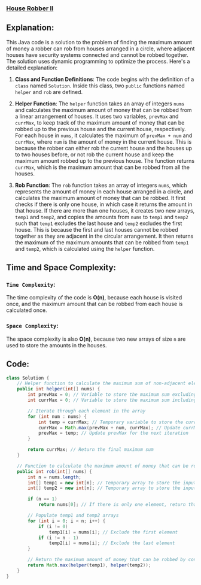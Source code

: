 ### [House Robber II](https://leetcode.com/problems/house-robber-ii/description/)

## Explanation:
This Java code is a solution to the problem of finding the maximum amount of money a robber can rob from houses arranged in a circle, where adjacent houses have security systems connected and cannot be robbed together. The solution uses dynamic programming to optimize the process. Here's a detailed explanation:

1. **Class and Function Definitions**: The code begins with the definition of a `class` named `Solution`. Inside this class, two `public` functions named `helper` and `rob` are defined.

2. **Helper Function**: The `helper` function takes an array of integers `nums` and calculates the maximum amount of money that can be robbed from a linear arrangement of houses. It uses two variables, `prevMax` and `currMax`, to keep track of the maximum amount of money that can be robbed up to the previous house and the current house, respectively. For each house in `nums`, it calculates the maximum of `prevMax + num` and `currMax`, where `num` is the amount of money in the current house. This is because the robber can either rob the current house and the houses up to two houses before, or not rob the current house and keep the maximum amount robbed up to the previous house. The function returns `currMax`, which is the maximum amount that can be robbed from all the houses.

3. **Rob Function**: The `rob` function takes an array of integers `nums`, which represents the amount of money in each house arranged in a circle, and calculates the maximum amount of money that can be robbed. It first checks if there is only one house, in which case it returns the amount in that house. If there are more than one houses, it creates two new arrays, `temp1` and `temp2`, and copies the amounts from `nums` to `temp1` and `temp2` such that `temp1` excludes the last house and `temp2` excludes the first house. This is because the first and last houses cannot be robbed together as they are adjacent in the circular arrangement. It then returns the maximum of the maximum amounts that can be robbed from `temp1` and `temp2`, which is calculated using the `helper` function.

## Time and Space Complexity:
### `Time Complexity`:
The time complexity of the code is **O(n)**, because each house is visited once, and the maximum amount that can be robbed from each house is calculated once.

### `Space Complexity`:
The space complexity is also **O(n)**, because two new arrays of size `n` are used to store the amounts in the houses.

## Code:
```java
class Solution {
    // Helper function to calculate the maximum sum of non-adjacent elements
    public int helper(int[] nums) {
        int prevMax = 0; // Variable to store the maximum sum excluding the current element
        int currMax = 0; // Variable to store the maximum sum including the current element

        // Iterate through each element in the array
        for (int num : nums) {
            int temp = currMax; // Temporary variable to store the currentMax before updating it
            currMax = Math.max(prevMax + num, currMax); // Update currMax based on the current element
            prevMax = temp; // Update prevMax for the next iteration
        }

        return currMax; // Return the final maximum sum
    }

    // Function to calculate the maximum amount of money that can be robbed
    public int rob(int[] nums) {
        int n = nums.length;
        int[] temp1 = new int[n]; // Temporary array to store the input array, excluding the last element
        int[] temp2 = new int[n]; // Temporary array to store the input array, excluding the first element

        if (n == 1)
            return nums[0]; // If there is only one element, return that element

        // Populate temp1 and temp2 arrays
        for (int i = 0; i < n; i++) {
            if (i != 0)
                temp1[i] = nums[i]; // Exclude the first element
            if (i != n - 1)
                temp2[i] = nums[i]; // Exclude the last element
        }

        // Return the maximum amount of money that can be robbed by considering both cases
        return Math.max(helper(temp1), helper(temp2));
    }
}

```
